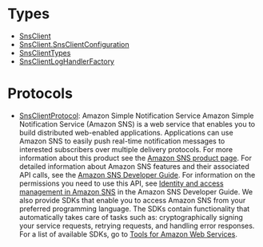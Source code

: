# Types

  - [SnsClient](/aws-sdk-swift/reference/0.x/AWSSNS/SnsClient)
  - [SnsClient.SnsClientConfiguration](/aws-sdk-swift/reference/0.x/AWSSNS/SnsClient_SnsClientConfiguration)
  - [SnsClientTypes](/aws-sdk-swift/reference/0.x/AWSSNS/SnsClientTypes)
  - [SnsClientLogHandlerFactory](/aws-sdk-swift/reference/0.x/AWSSNS/SnsClientLogHandlerFactory)

# Protocols

  - [SnsClientProtocol](/aws-sdk-swift/reference/0.x/AWSSNS/SnsClientProtocol):
    Amazon Simple Notification Service Amazon Simple Notification Service (Amazon SNS) is a web service that enables you to build distributed web-enabled applications. Applications can use Amazon SNS to easily push real-time notification messages to interested subscribers over multiple delivery protocols. For more information about this product see the [Amazon SNS product page](http://aws.amazon.com/sns/). For detailed information about Amazon SNS features and their associated API calls, see the [Amazon SNS Developer Guide](https://docs.aws.amazon.com/sns/latest/dg/). For information on the permissions you need to use this API, see [Identity and access management in Amazon SNS](https://docs.aws.amazon.com/sns/latest/dg/sns-authentication-and-access-control.html) in the Amazon SNS Developer Guide. We also provide SDKs that enable you to access Amazon SNS from your preferred programming language. The SDKs contain functionality that automatically takes care of tasks such as: cryptographically signing your service requests, retrying requests, and handling error responses. For a list of available SDKs, go to [Tools for Amazon Web Services](http://aws.amazon.com/tools/).
